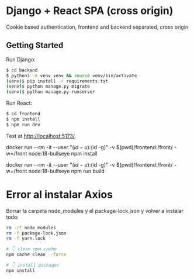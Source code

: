# Django + React SPA (cross origin)

Cookie based authentication, frontend and backend separated, cross origin

## Getting Started

Run Django:

```sh
$ cd backend
$ python3 -m venv venv && source venv/bin/activate
(venv)$ pip install -r requirements.txt
(venv)$ python manage.py migrate
(venv)$ python manage.py runserver
```

Run React:

```sh
$ cd frontend
$ npm install
$ npm run dev
```

Test at [http://localhost:5173/](http://localhost:5173/).


docker run --rm -it --user "$(id -u):$(id -g)" -v $(pwd)/frontend:/front/ -w=/front node:18-bullseye npm install

docker run --rm -it --user "$(id -u):$(id -g)" -v $(pwd)/frontend:/front/ -w=/front node:18-bullseye npm run build

# Error al instalar Axios
Borrar la carpeta node_modules y el package-lock.json y volver a instalar todo:
```sh
rm -rf node_modules
rm -f package-lock.json
rm -f yarn.lock

# 👇️ clean npm cache
npm cache clean --force

# 👇️ install packages
npm install
```
